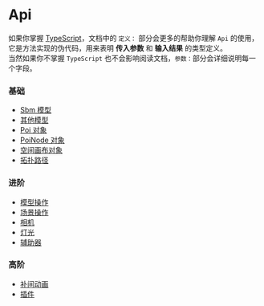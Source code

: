 # Api

如果你掌握 [TypeScript](https://www.typescriptlang.org/)，文档中的 `定义：` 部分会更多的帮助你理解 `Api` 的使用，它是方法实现的伪代码，用来表明 **传入参数** 和 **输入结果** 的类型定义。
<br>
当然如果你不掌握 `TypeScript` 也不会影响阅读文档，`参数：`部分会详细说明每一个字段。

### 基础
  - [Sbm 模型](./sbm.html)
  - [其他模型](./model.html)
  - [Poi 对象](./poi.html)
  - [PoiNode 对象](./poiNode.html)
  - [空间画布对象](./canvas3D.html)
  - [拓扑路径](./topology.html)

### 进阶
  - [模型操作](./modelTool.html)
  - [场景操作](./sceneTool.html)
  - [相机](./camera.html)
  - [灯光](./light.html)
  - [辅助器](./helper.html)

### 高阶
  - [补间动画](./animation.html)
  - [插件](./pligin.html)
